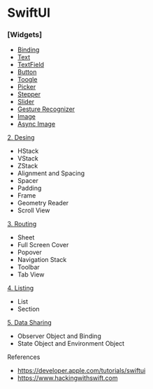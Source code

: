 # SwiftUI

### [Widgets]
- [Binding](https://github.com/omercankoc/swift-ui-handbook/blob/main/Sources/Widgets.md#binding)
- [Text](https://github.com/omercankoc/swift-ui-handbook/blob/main/Sources/Widgets.md#text)
- [TextField](https://github.com/omercankoc/swift-ui-handbook/blob/main/Sources/Widgets.md#textfield)
- [Button](https://github.com/omercankoc/swift-ui-handbook/blob/main/Sources/Widgets.md#button)
- [Toogle](https://github.com/omercankoc/swift-ui-handbook/blob/main/Sources/Widgets.md#toggle)
- [Picker](https://github.com/omercankoc/swift-ui-handbook/blob/main/Sources/Widgets.md#picker)
- [Stepper](https://github.com/omercankoc/swift-ui-handbook/blob/main/Sources/Widgets.md#stepper)
- [Slider](https://github.com/omercankoc/swift-ui-handbook/blob/main/Sources/Widgets.md#slider)
- [Gesture Recognizer](https://github.com/omercankoc/swift-ui-handbook/blob/main/Sources/Widgets.md#gesture-recognizer)
- [Image](https://github.com/omercankoc/swift-ui-handbook/blob/main/Sources/Widgets.md#image)
- [Async Image](https://github.com/omercankoc/swift-ui-handbook/blob/main/Sources/Widgets.md#asyncimage)

[2. Desing](https://github.com/omercankoc/swift-ui-handbook/blob/main/Sources/Design.md)
- HStack
- VStack
- ZStack
- Alignment and Spacing
- Spacer
- Padding
- Frame
- Geometry Reader
- Scroll View

[3. Routing](https://github.com/omercankoc/swift-ui-handbook/blob/main/Sources/Routing.md)
- Sheet
- Full Screen Cover
- Popover
- Navigation Stack
- Toolbar
- Tab View

[4. Listing](https://github.com/omercankoc/swift-ui-handbook/blob/main/Sources/List.md)
- List
- Section

[5. Data Sharing](https://github.com/omercankoc/swift-ui-handbook/blob/main/Sources/DataSharing.md)
- Observer Object and Binding
- State Object and Environment Object

References
- https://developer.apple.com/tutorials/swiftui
- https://www.hackingwithswift.com
